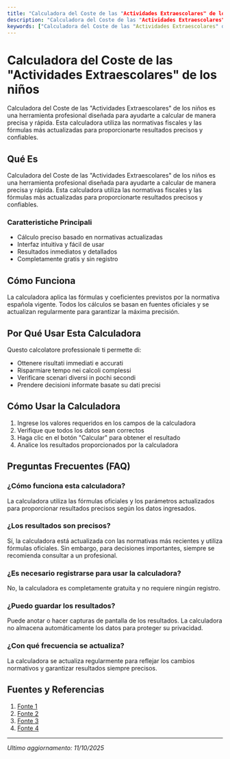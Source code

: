 ```yaml
---
title: "Calculadora del Coste de las "Actividades Extraescolares" de los niños"
description: "Calculadora del Coste de las "Actividades Extraescolares" de los niños es una herramienta profesional diseñada para ayudarte a calcular de manera precisa y rápida. Esta calculadora utiliza las normativas fiscales y las fórmulas más actualizadas para proporcionarte resultados precisos y confiables."
keywords: ["Calculadora del Coste de las "Actividades Extraescolares" de los niños", "calcolatore", "calcolo online"]
---
```


# Calculadora del Coste de las "Actividades Extraescolares" de los niños

Calculadora del Coste de las "Actividades Extraescolares" de los niños es una herramienta profesional diseñada para ayudarte a calcular de manera precisa y rápida. Esta calculadora utiliza las normativas fiscales y las fórmulas más actualizadas para proporcionarte resultados precisos y confiables.

## Qué Es

Calculadora del Coste de las "Actividades Extraescolares" de los niños es una herramienta profesional diseñada para ayudarte a calcular de manera precisa y rápida. Esta calculadora utiliza las normativas fiscales y las fórmulas más actualizadas para proporcionarte resultados precisos y confiables.

### Caratteristiche Principali

- Cálculo preciso basado en normativas actualizadas
- Interfaz intuitiva y fácil de usar
- Resultados inmediatos y detallados
- Completamente gratis y sin registro

## Cómo Funciona

La calculadora aplica las fórmulas y coeficientes previstos por la normativa española vigente. Todos los cálculos se basan en fuentes oficiales y se actualizan regularmente para garantizar la máxima precisión.

## Por Qué Usar Esta Calculadora

Questo calcolatore professionale ti permette di:

- Ottenere risultati immediati e accurati
- Risparmiare tempo nei calcoli complessi
- Verificare scenari diversi in pochi secondi
- Prendere decisioni informate basate su dati precisi

## Cómo Usar la Calculadora

1. Ingrese los valores requeridos en los campos de la calculadora
2. Verifique que todos los datos sean correctos
3. Haga clic en el botón "Calcular" para obtener el resultado
4. Analice los resultados proporcionados por la calculadora

## Preguntas Frecuentes (FAQ)

### ¿Cómo funciona esta calculadora?

La calculadora utiliza las fórmulas oficiales y los parámetros actualizados para proporcionar resultados precisos según los datos ingresados.

### ¿Los resultados son precisos?

Sí, la calculadora está actualizada con las normativas más recientes y utiliza fórmulas oficiales. Sin embargo, para decisiones importantes, siempre se recomienda consultar a un profesional.

### ¿Es necesario registrarse para usar la calculadora?

No, la calculadora es completamente gratuita y no requiere ningún registro.

### ¿Puedo guardar los resultados?

Puede anotar o hacer capturas de pantalla de los resultados. La calculadora no almacena automáticamente los datos para proteger su privacidad.

### ¿Con qué frecuencia se actualiza?

La calculadora se actualiza regularmente para reflejar los cambios normativos y garantizar resultados siempre precisos.

## Fuentes y Referencias

1. [Fonte 1](https://cadenaser.com/nacional/2022/09/11/vuelta-al-cole-con-la-calculadora-en-la-mano-cadena-ser/)
2. [Fonte 2](https://abogadamediadora.com/los-gastos-ordinarios-y-extraordinarios-en-la-vuelta-al-cole)
3. [Fonte 3](https://www.lawandtrends.com/noticias/civil/actividades-extraescolares-quien-decide-quien-las-paga-1.html)
4. [Fonte 4](https://www.reddit.com/r/HENRYfinance/comments/1gkbwd3/for_those_with_kids_how_much_is_your_avg/?tl=es-419)

---

*Ultimo aggiornamento: 11/10/2025*
